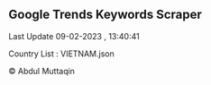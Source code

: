 

## Google Trends Keywords Scraper 
 
Last Update 09-02-2023 , 13:40:41

Country List :
VIETNAM.json



© Abdul Muttaqin 
